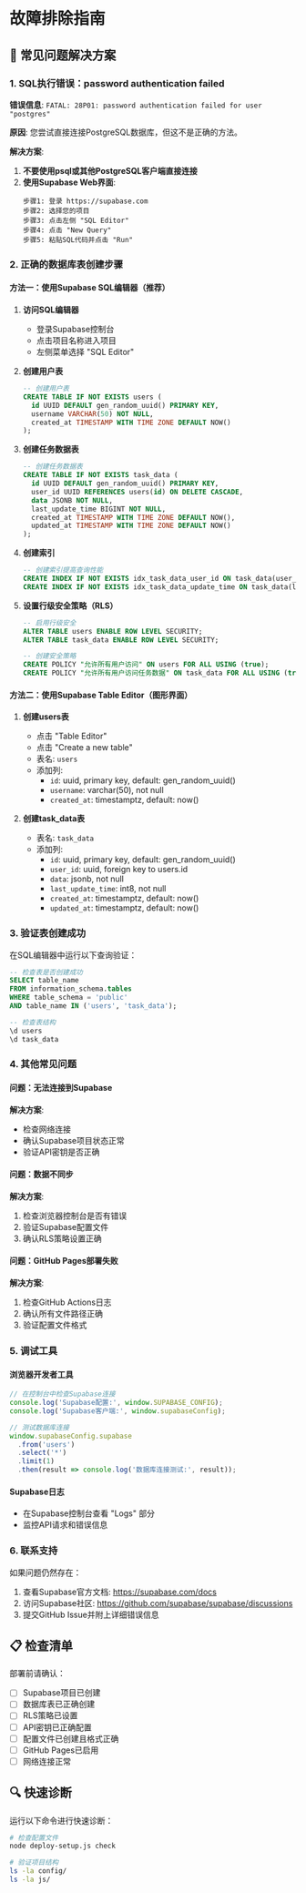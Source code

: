 # 故障排除指南

## 🚨 常见问题解决方案

### 1. SQL执行错误：password authentication failed

**错误信息**: `FATAL: 28P01: password authentication failed for user "postgres"`

**原因**: 您尝试直接连接PostgreSQL数据库，但这不是正确的方法。

**解决方案**:
1. **不要使用psql或其他PostgreSQL客户端直接连接**
2. **使用Supabase Web界面**:
   ```
   步骤1: 登录 https://supabase.com
   步骤2: 选择您的项目
   步骤3: 点击左侧 "SQL Editor"
   步骤4: 点击 "New Query"
   步骤5: 粘贴SQL代码并点击 "Run"
   ```

### 2. 正确的数据库表创建步骤

#### 方法一：使用Supabase SQL编辑器（推荐）

1. **访问SQL编辑器**
   - 登录Supabase控制台
   - 点击项目名称进入项目
   - 左侧菜单选择 "SQL Editor"

2. **创建用户表**
   ```sql
   -- 创建用户表
   CREATE TABLE IF NOT EXISTS users (
     id UUID DEFAULT gen_random_uuid() PRIMARY KEY,
     username VARCHAR(50) NOT NULL,
     created_at TIMESTAMP WITH TIME ZONE DEFAULT NOW()
   );
   ```

3. **创建任务数据表**
   ```sql
   -- 创建任务数据表
   CREATE TABLE IF NOT EXISTS task_data (
     id UUID DEFAULT gen_random_uuid() PRIMARY KEY,
     user_id UUID REFERENCES users(id) ON DELETE CASCADE,
     data JSONB NOT NULL,
     last_update_time BIGINT NOT NULL,
     created_at TIMESTAMP WITH TIME ZONE DEFAULT NOW(),
     updated_at TIMESTAMP WITH TIME ZONE DEFAULT NOW()
   );
   ```

4. **创建索引**
   ```sql
   -- 创建索引提高查询性能
   CREATE INDEX IF NOT EXISTS idx_task_data_user_id ON task_data(user_id);
   CREATE INDEX IF NOT EXISTS idx_task_data_update_time ON task_data(last_update_time);
   ```

5. **设置行级安全策略（RLS）**
   ```sql
   -- 启用行级安全
   ALTER TABLE users ENABLE ROW LEVEL SECURITY;
   ALTER TABLE task_data ENABLE ROW LEVEL SECURITY;

   -- 创建安全策略
   CREATE POLICY "允许所有用户访问" ON users FOR ALL USING (true);
   CREATE POLICY "允许所有用户访问任务数据" ON task_data FOR ALL USING (true);
   ```

#### 方法二：使用Supabase Table Editor（图形界面）

1. **创建users表**
   - 点击 "Table Editor"
   - 点击 "Create a new table"
   - 表名: `users`
   - 添加列:
     - `id`: uuid, primary key, default: gen_random_uuid()
     - `username`: varchar(50), not null
     - `created_at`: timestamptz, default: now()

2. **创建task_data表**
   - 表名: `task_data`
   - 添加列:
     - `id`: uuid, primary key, default: gen_random_uuid()
     - `user_id`: uuid, foreign key to users.id
     - `data`: jsonb, not null
     - `last_update_time`: int8, not null
     - `created_at`: timestamptz, default: now()
     - `updated_at`: timestamptz, default: now()

### 3. 验证表创建成功

在SQL编辑器中运行以下查询验证：
```sql
-- 检查表是否创建成功
SELECT table_name 
FROM information_schema.tables 
WHERE table_schema = 'public' 
AND table_name IN ('users', 'task_data');

-- 检查表结构
\d users
\d task_data
```

### 4. 其他常见问题

#### 问题：无法连接到Supabase
**解决方案**:
- 检查网络连接
- 确认Supabase项目状态正常
- 验证API密钥是否正确

#### 问题：数据不同步
**解决方案**:
1. 检查浏览器控制台是否有错误
2. 验证Supabase配置文件
3. 确认RLS策略设置正确

#### 问题：GitHub Pages部署失败
**解决方案**:
1. 检查GitHub Actions日志
2. 确认所有文件路径正确
3. 验证配置文件格式

### 5. 调试工具

#### 浏览器开发者工具
```javascript
// 在控制台中检查Supabase连接
console.log('Supabase配置:', window.SUPABASE_CONFIG);
console.log('Supabase客户端:', window.supabaseConfig);

// 测试数据库连接
window.supabaseConfig.supabase
  .from('users')
  .select('*')
  .limit(1)
  .then(result => console.log('数据库连接测试:', result));
```

#### Supabase日志
- 在Supabase控制台查看 "Logs" 部分
- 监控API请求和错误信息

### 6. 联系支持

如果问题仍然存在：
1. 查看Supabase官方文档: https://supabase.com/docs
2. 访问Supabase社区: https://github.com/supabase/supabase/discussions
3. 提交GitHub Issue并附上详细错误信息

## 📋 检查清单

部署前请确认：
- [ ] Supabase项目已创建
- [ ] 数据库表已正确创建
- [ ] RLS策略已设置
- [ ] API密钥已正确配置
- [ ] 配置文件已创建且格式正确
- [ ] GitHub Pages已启用
- [ ] 网络连接正常

## 🔍 快速诊断

运行以下命令进行快速诊断：
```bash
# 检查配置文件
node deploy-setup.js check

# 验证项目结构
ls -la config/
ls -la js/